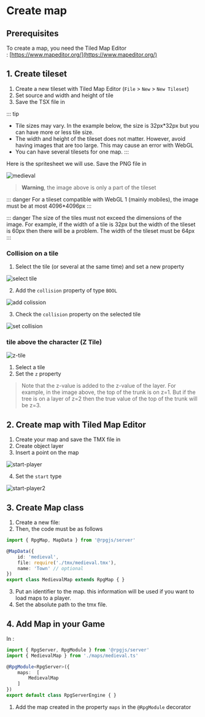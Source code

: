 # Create map

## Prerequisites

To create a map, you need the Tiled Map Editor : [https://www.mapeditor.org/](https://www.mapeditor.org/)

## 1. Create tileset

1. Create a new tileset with Tiled Map Editor (`File` > `New` > `New Tileset`)
2. Set source and width and height of tile
3. Save the TSX file in <PathTo to="mapDir" file="medieval.tsx" />

::: tip
- Tile sizes may vary. In the example below, the size is 32px*32px but you can have more or less tile size.
- The width and height of the tileset does not matter. However, avoid having images that are too large. This may cause an error with WebGL
- You can have several tilesets for one map.
:::

Here is the spritesheet we will use. Save the PNG file in <PathTo to="mapDir" file="medieval.png" />

![medieval](/assets/medieval.png)

> **Warning**, the image above is only a part of the tileset

::: danger
For a tileset compatible with WebGL 1 (mainly mobiles), the image must be at most 4096*4096px
:::

::: danger
The size of the tiles must not exceed the dimensions of the image. For example, if the width of a tile is 32px but the width of the tileset is 60px then there will be a problem. The width of the tileset must be 64px
:::

### Collision on a tile

1. Select the tile (or several at the same time) and set a new property

![select tile](/assets/select-tile.jpeg)

2. Add the `collision` property of type `BOOL`

![add colission](/assets/add-colission.png)

3. Check the `collision` property on the selected tile

![set collision](/assets/set-colission.jpeg)

### tile above the character (Z Tile)

![z-tile](/assets/z-tile.png)

1. Select a tile
2. Set the `z` property

> Note that the z-value is added to the z-value of the layer. For example, in the image above, the top of the trunk is on z=1. But if the tree is on a layer of z=2 then the true value of the top of the trunk will be z=3.

## 2. Create map with Tiled Map Editor

1. Create your map and save the TMX file in <PathTo to="mapDir" file="medieval.tmx" />
2. Create object layer
3. Insert a point on the map

![start-player](/assets/start-player.png)

4. Set the `start` type

![start-player2](/assets/start-player2.png)

<div class="module-api">

## 3. Create Map class

1. Create a new file: <PathTo to="mapDir" file="medieval.ts" />
2. Then, the code must be as follows

```ts
import { RpgMap, MapData } from '@rpgjs/server'

@MapData({
    id: 'medieval',
    file: require('./tmx/medieval.tmx'),
    name: 'Town' // optional
})
export class MedievalMap extends RpgMap { }
```

3. Put an identifier to the map. this information will be used if you want to load maps to a player.
4. Set the absolute path to the tmx file.

## 4. Add Map in your Game

In <PathTo to="serverIndex" /> :

```ts
import { RpgServer, RpgModule } from '@rpgjs/server'
import { MedievalMap } from './maps/medieval.ts'

@RpgModule<RpgServer>({
    maps:  [
        MedievalMap
    ]
})
export default class RpgServerEngine { }
```

1. Add the map created in the property `maps` in the `@RpgModule` decorator

</div>